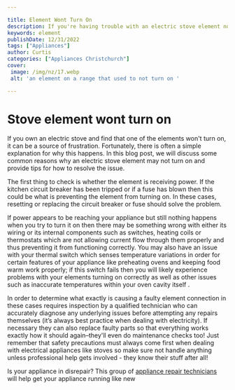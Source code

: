 ```yaml
---

title: Element Wont Turn On
description: If you're having trouble with an electric stove element not turning on, this post will explain some of the common causes and how to fix them, so read on to find out more!
keywords: element
publishDate: 12/31/2022
tags: ["Appliances"]
author: Curtis
categories: ["Appliances Christchurch"]
cover: 
 image: /img/nz/17.webp
 alt: 'an element on a range that used to not turn on '

---
```


# Stove element wont turn on

If you own an electric stove and find that one of the elements won't turn on, it can be a source of frustration. Fortunately, there is often a simple explanation for why this happens. In this blog post, we will discuss some common reasons why an electric stove element may not turn on and provide tips for how to resolve the issue.

The first thing to check is whether the element is receiving power. If the kitchen circuit breaker has been tripped or if a fuse has blown then this could be what is preventing the element from turning on. In these cases, resetting or replacing the circuit breaker or fuse should solve the problem.

If power appears to be reaching your appliance but still nothing happens when you try to turn it on then there may be something wrong with either its wiring or its internal components such as switches, heating coils or thermostats which are not allowing current flow through them properly and thus preventing it from functioning correctly. You may also have an issue with your thermal switch which senses temperature variations in order for certain features of your appliance like preheating ovens and keeping food warm work properly; if this switch fails then you will likely experience problems with your elements turning on correctly as well as other issues such as inaccurate temperatures within your oven cavity itself . 

In order to determine what exactly is causing a faulty element connection in these cases requires inspection by a qualified technician who can accurately diagnose any underlying issues before attempting any repairs themselves (it’s always best practice when dealing with electricity).  If necessary they can also replace faulty parts so that everything works exactly how it should again–they'll even do maintenance checks too!  Just remember that safety precautions must always come first when dealing with electrical appliances like stoves so make sure not handle anything unless professional help gets involved - they know their stuff after all!

Is your appliance in disrepair? This group of <a href="/pages/appliance-repair-technicians/">appliance repair technicians</a> will help get your appliance running like new